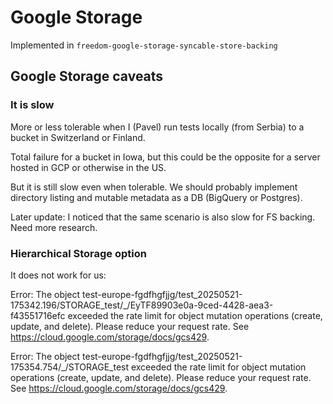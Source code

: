 # Google Storage

Implemented in `freedom-google-storage-syncable-store-backing`

## Google Storage caveats

### It is slow

More or less tolerable when I (Pavel) run tests locally (from Serbia) to a bucket in Switzerland or Finland.

Total failure for a bucket in Iowa, but this could be the opposite for a server hosted in GCP or otherwise in the US.

But it is still slow even when tolerable. We should probably implement directory listing and mutable metadata as a DB (BigQuery or Postgres).

Later update: I noticed that the same scenario is also slow for FS backing. Need more research.

### Hierarchical Storage option

It does not work for us:

Error: The object test-europe-fgdfhgfjjg/test_20250521-175342.196/STORAGE_test/_/EyTF89903e0a-9ced-4428-aea3-f43551716efc exceeded the rate limit for object mutation operations (create, update, and delete). Please reduce your request rate. See https://cloud.google.com/storage/docs/gcs429.

Error: The object test-europe-fgdfhgfjjg/test_20250521-175354.754/_/STORAGE_test exceeded the rate limit for object mutation operations (create, update, and delete). Please reduce your request rate. See https://cloud.google.com/storage/docs/gcs429.

